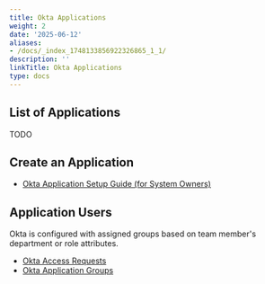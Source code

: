 ```yaml
---
title: Okta Applications
weight: 2
date: '2025-06-12'
aliases:
- /docs/_index_1748133856922326865_1_1/
description: ''
linkTitle: Okta Applications
type: docs
---
```


## List of Applications

TODO

## Create an Application

- [Okta Application Setup Guide (for System Owners)](/handbook/security/corporate/systems/okta/app/setup)

## Application Users

Okta is configured with assigned groups based on team member's department or role attributes.

- [Okta Access Requests](/handbook/security/corporate/systems/okta/ar)
- [Okta Application Groups](/handbook/security/corporate/systems/okta/group)
